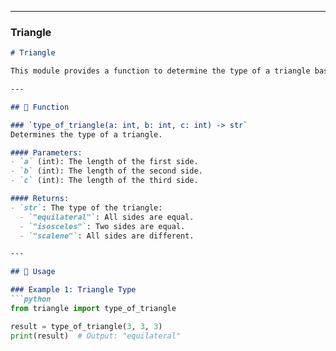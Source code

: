 
---

### **Triangle**
```markdown
# Triangle

This module provides a function to determine the type of a triangle based on its side lengths.

---

## 📝 Function

### `type_of_triangle(a: int, b: int, c: int) -> str`
Determines the type of a triangle.

#### Parameters:
- `a` (int): The length of the first side.
- `b` (int): The length of the second side.
- `c` (int): The length of the third side.

#### Returns:
- `str`: The type of the triangle:
  - `"equilateral"`: All sides are equal.
  - `"isosceles"`: Two sides are equal.
  - `"scalene"`: All sides are different.

---

## 🚀 Usage

### Example 1: Triangle Type
```python
from triangle import type_of_triangle

result = type_of_triangle(3, 3, 3)
print(result)  # Output: "equilateral"